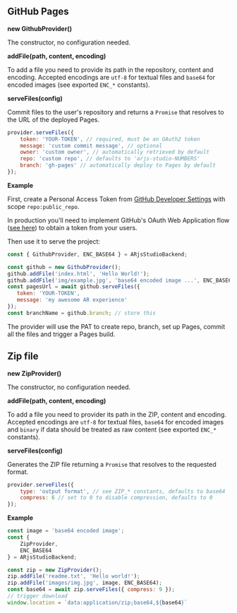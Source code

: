 ## GitHub Pages

**new GithubProvider()**

The constructor, no configuration needed.

**addFile(path, content, encoding)**

To add a file you need to provide its path in the repository, content and encoding.
Accepted encodings are `utf-8` for textual files and `base64` for encoded images (see exported `ENC_*` constants).

**serveFiles(config)**

Commit files to the user's repository and returns a `Promise` that resolves to the URL
of the deployed Pages.

```js
provider.serveFiles({
    token: 'YOUR-TOKEN', // required, must be an OAuth2 token
    message: 'custom commit message', // optional
    owner: 'custom owner', // automatically retrieved by default
    repo: 'custom repo', // defaults to 'arjs-studio-NUMBERS'
    branch: 'gh-pages' // automatically deploy to Pages by default
});
```

**Example**

First, create a Personal Access Token from [GitHub Developer Settings](https://github.com/settings/tokens)
with scope `repo:public_repo`.

In production you'll need to implement GitHub's OAuth Web Application flow ([see here](https://developer.github.com/apps/building-oauth-apps/authorizing-oauth-apps/#web-application-flow))
to obtain a token from your users.

Then use it to serve the project:

```js
const { GithubProvider, ENC_BASE64 } = ARjsStudioBackend;

const github = new GithubProvider();
github.addFile('index.html', 'Hello World!');
github.addFile('img/example.jpg', 'base64 encoded image ...', ENC_BASE64);
const pagesUrl = await github.serveFiles({
   token: 'YOUR-TOKEN',
   message: 'my awesome AR experience'
});
const branchName = github.branch; // store this
```

The provider will use the PAT to create repo, branch, set up Pages, commit all the files and trigger
a Pages build.

## Zip file

**new ZipProvider()**

The constructor, no configuration needed.

**addFile(path, content, encoding)**

To add a file you need to provider its path in the ZIP, content and encoding.
Accepted encodings are `utf-8` for textual files, `base64` for encoded images and `binary` if data
should be treated as raw content (see exported `ENC_*` constants).

**serveFiles(config)**

Generates the ZIP file returning a `Promise` that resolves to the requested format.

```js
provider.serveFiles({
    type: 'output format', // see ZIP_* constants, defaults to base64
    compress: 6 // set to 0 to disable compression, defaults to 0
});
```

**Example**

```js
const image = 'base64 encoded image';
const {
    ZipProvider,
    ENC_BASE64
} = ARjsStudioBackend;

const zip = new ZipProvider();
zip.addFile('readme.txt', 'Hello world!');
zip.addFile('images/img.jpg', image, ENC_BASE64);
const base64 = await zip.serveFiles({ compress: 9 });
// trigger download
window.location = `data:application/zip;base64,${base64}`
```

